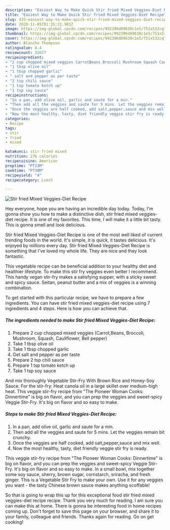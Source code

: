 ```yaml
---
description: "Easiest Way to Make Quick Stir fried Mixed Veggies-Diet Recipe"
title: "Easiest Way to Make Quick Stir fried Mixed Veggies-Diet Recipe"
slug: 435-easiest-way-to-make-quick-stir-fried-mixed-veggies-diet-recipe
date: 2020-11-05T01:25:21.981Z
image: https://img-global.cpcdn.com/recipes/992396d89630c1e5/751x532cq70/stir-fried-mixed-veggies-diet-recipe-recipe-main-photo.jpg
thumbnail: https://img-global.cpcdn.com/recipes/992396d89630c1e5/751x532cq70/stir-fried-mixed-veggies-diet-recipe-recipe-main-photo.jpg
cover: https://img-global.cpcdn.com/recipes/992396d89630c1e5/751x532cq70/stir-fried-mixed-veggies-diet-recipe-recipe-main-photo.jpg
author: Blanche Thompson
ratingvalue: 4.4
reviewcount: 32677
recipeingredient:
- "2 cup chopped mixed veggies CarrotBeans Broccoli Mushroom Squash Cauliflower Bell pepper"
- "1 tbsp olive oil"
- "1 tbsp chopped garlic"
- " salt and pepper as per taste"
- "2 tsp chili sauce"
- "1 tsp tomato ketch up"
- "1 tsp soy sauce"
recipeinstructions:
- "In a pan, add olive oil, garlic and saute for a min."
- "Then add all the veggies and saute for 5 mins. Let the veggies remain bit crunchy."
- "Once the veggies are half cooked, add salt,pepper,sauce and mix well."
- "Now the most healthy, tasty, diet friendly veggie stir fry is ready."
categories:
- Recipe
tags:
- stir
- fried
- mixed

katakunci: stir fried mixed 
nutrition: 276 calories
recipecuisine: American
preptime: "PT23M"
cooktime: "PT30M"
recipeyield: "4"
recipecategory: Lunch

---
```



![Stir fried Mixed Veggies-Diet Recipe](https://img-global.cpcdn.com/recipes/992396d89630c1e5/751x532cq70/stir-fried-mixed-veggies-diet-recipe-recipe-main-photo.jpg)

Hey everyone, hope you are having an incredible day today. Today, I'm gonna show you how to make a distinctive dish, stir fried mixed veggies-diet recipe. It is one of my favorites. This time, I will make it a little bit tasty. This is gonna smell and look delicious.

Stir fried Mixed Veggies-Diet Recipe is one of the most well liked of current trending foods in the world. It's simple, it is quick, it tastes delicious. It's enjoyed by millions every day. Stir fried Mixed Veggies-Diet Recipe is something that I've loved my whole life. They are nice and they look fantastic.

This vegetable recipe can be beneficial addition to your healthy diet and healthier lifestyle. To make this stir fry veggies even better I recommend. This handy vegan stir-fry makes a satisfying supper, with a sticky sweet and spicy sauce. Seitan, peanut butter and a mix of veggies is a winning combination.


To get started with this particular recipe, we have to prepare a few ingredients. You can have stir fried mixed veggies-diet recipe using 7 ingredients and 4 steps. Here is how you can achieve that.

<!--inarticleads1-->

##### The ingredients needed to make Stir fried Mixed Veggies-Diet Recipe:

1. Prepare 2 cup chopped mixed veggies (Carrot,Beans, Broccoli, Mushroom, Squash, Cauliflower, Bell pepper)
1. Take 1 tbsp olive oil
1. Take 1 tbsp chopped garlic
1. Get  salt and pepper as per taste
1. Prepare 2 tsp chili sauce
1. Prepare 1 tsp tomato ketch up
1. Take 1 tsp soy sauce


And mix thoroughly Vegetable Stir-Fry With Brown Rice and Honey-Soy Sauce. For the stir-fry: Heat canola oil in a large skillet over medium-high heat. This veggie stir-fry recipe from &#34;The Pioneer Woman Cooks: Dinnertime&#34; is big on flavor, and you can prep the veggies and sweet-spicy Veggie Stir-Fry. It&#39;s big on flavor and so easy to make. 

<!--inarticleads2-->

##### Steps to make Stir fried Mixed Veggies-Diet Recipe:

1. In a pan, add olive oil, garlic and saute for a min.
1. Then add all the veggies and saute for 5 mins. Let the veggies remain bit crunchy.
1. Once the veggies are half cooked, add salt,pepper,sauce and mix well.
1. Now the most healthy, tasty, diet friendly veggie stir fry is ready.


This veggie stir-fry recipe from &#34;The Pioneer Woman Cooks: Dinnertime&#34; is big on flavor, and you can prep the veggies and sweet-spicy Veggie Stir-Fry. It&#39;s big on flavor and so easy to make. In a small bowl, mix together some soy sauce, sherry, brown sugar, cornstarch, sriracha, and fresh ginger. This is a Vegetable Stir Fry to make your own. Use it for any veggies you want - the tasty Chinese brown sauce makes anything scoffable! 

So that is going to wrap this up for this exceptional food stir fried mixed veggies-diet recipe recipe. Thank you very much for reading. I am sure you can make this at home. There is gonna be interesting food in home recipes coming up. Don't forget to save this page on your browser, and share it to your family, colleague and friends. Thanks again for reading. Go on get cooking!
